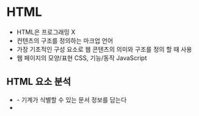 # HTML
- HTML은 프로그래밍 X
- 컨텐츠의 구조를 정의하는 마크업 언어
- 가장 기초적인 구성 요소로 웹 콘텐츠의 의미와 구조를 정의 할 때 사용
- 웹 페이지의 모양/표현 CSS, 기능/동작 JavaScript
## HTML 요소 분석
- <head>
  - 기계가 식별할 수 있는 문서 정보를 담는다
- <title>
  - 브라우저의 제목 표시줄이나 페이지 탭에 보이는 문서 제목을 정의한다
- <body>
  - HTML 문서의 내용을 나타냅니다. 한 문서에 하나의 body 요소만 존재
- <header> 
  - 소개 및 탐색에 도움을 주는 콘텐츠를 나타낸다
- <footer>
  - 가장 가까운 구획 컨텐츠나 구획 루트의 푸터를 나타냅니다
- <article>
  - 문서, 페이지, 애플리케이션, 또는 사이트 안에서 독릭접으로 구분해 배포 또는 재사용
- <section>
  - HTML 문서의 독립적인 구획을 나타내며 더 적합한 의미를 가진 요소가 없을 때 사용
- <p>
  - 하나의 문단을 나타낸다
- <div>
  - 플로우 콘텐츠를 위한 통용 컨테이너
- <span>
  - 구문 콘텐츠를 위한 통용 인라인 컨테이너 본질적으로 아무것도 나타내지 않는다
- <img>
  - 문서에 이미지를 넣습니다
- <aside>
  - 문서의 주요 내용과 간접적으로만 연관된 부분을 나타낸다
- <audio>
  - 문서에 소리 콘텐츠를 포함할 때 사용한다
- <canvas>
  - 캔버스 스크립팅 API 또는 WebGL api와 함꼐 사용해 그래픽과 애니메이션을 그릴 수 있다
- <datalist>
  -  다른 컨트롤에서 고를 수 있는 option요소 
- <details>
  - 열림 상태일 때만 내부 정보를 보여주는 정보 공개 위젯
- <embed>
 -   외부 어플리케이션이나 대화형 컨텐트촤의 통합점
- <nav>
  - 문서의 부분 중 현재 페이지  또는 다른 페이지로의 링크를 보여주는 구획
    ex) 메뉴 목차 색인
- <output>
  - 웹 사이트나 앱에서 게산이나 사용자 행동의 결과를 삽입할 수 있는 요소
- <progress>
  - 어느 작업의 완료 정도를 나타내며, 주로 진행 표시줄의 형태
- <video>
  - 비디오 플레이백을 지원하는 미디어 플레이어를 문서에 삽입
- <ul>
  - 정렬되지 않은 목록을 나타낸다
- <ol>
  - 정렬된 목록을 나타낸다
- <li>
  - 목록의 항목을 나타낸다